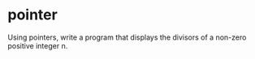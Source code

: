 # pointer
Using pointers, write a program that displays the divisors of a non-zero positive integer n.
